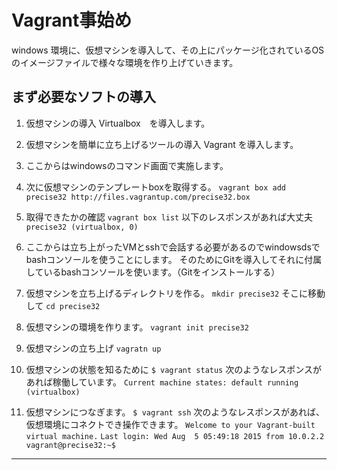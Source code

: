 # Vagrant事始め
windows 環境に、仮想マシンを導入して、その上にパッケージ化されているOSのイメージファイルで様々な環境を作り上げていきます。

## まず必要なソフトの導入

1. 仮想マシンの導入
  Virtualbox　を導入します。

2. 仮想マシンを簡単に立ち上げるツールの導入
  Vagrant を導入します。

3. ここからはwindowsのコマンド画面で実施します。

4. 次に仮想マシンのテンプレートboxを取得する。
`vagrant box add precise32 http://files.vagrantup.com/precise32.box`

5. 取得できたかの確認
`vagrant box list`
  以下のレスポンスがあれば大丈夫
`precise32 (virtualbox, 0)`

6. ここからは立ち上がったVMとsshで会話する必要があるのでwindowsdsでbashコンソールを使うことにします。
そのためにGitを導入してそれに付属しているbashコンソールを使います。（Gitをインストールする）

7. 仮想マシンを立ち上げるディレクトリを作る。
`mkdir precise32`
そこに移動して
`cd precise32`

8. 仮想マシンの環境を作ります。
`vagrant init precise32`

9. 仮想マシンの立ち上げ
 `vagratn up`

10. 仮想マシンの状態を知るために
`$ vagrant status`
次のようなレスポンスがあれば稼働しています。
`Current machine states: default running (virtualbox)`

11. 仮想マシンにつなぎます。
`$ vagrant ssh`
次のようなレスポンスがあれば、仮想環境にコネクトでき操作できます。
`Welcome to your Vagrant-built virtual machine.`
`Last login: Wed Aug  5 05:49:18 2015 from 10.0.2.2`
`vagrant@precise32:~$`

------------------------
